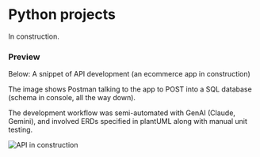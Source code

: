# Python projects

In construction.

### Preview
Below: A snippet of API development (an ecommerce app in construction)

The image shows Postman talking to the app to POST into a SQL database (schema in console, all the way down).

The development workflow was semi-automated with GenAI (Claude, Gemini), and involved ERDs specified in plantUML along with manual unit testing.

![API in construction](https://github.com/user-attachments/assets/a4699734-ce91-4cdb-9f1e-ad5947aa45dd)
